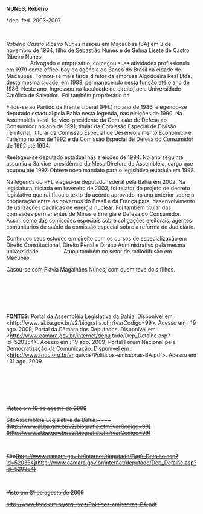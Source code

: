 **NUNES, Robério**

\*dep. fed. 2003-2007

 

*Robério Cássio Ribeiro Nunes* nasceu em Macaúbas (BA) em 3 de novembro
de 1964, filho de Sebastião Nunes e de Selma Lisete de Castro Ribeiro
Nunes.\
                 Advogado e empresário, começou suas atividades
profissionais em 1979 como office-boy da agência do Banco do Brasil na
cidade de Macaúbas. Tornou-se mais tarde diretor da empresa Algodoeira
Real Ltda. desta mesma cidade, em 1983, permanecendo nesta função até o
ano de 1986. Neste ano, Ingressou na faculdade de direito, pela
Universidade Católica de Salvador.  Foi também proprietário da 

Filiou-se ao Partido da Frente Liberal (PFL) no ano de 1986, elegendo-se
deputado estadual pela Bahia nesta legenda, nas eleições de 1990. Na
Assembléia local  foi vice-presidente da Comissão de Defesa ao
Consumidor no ano de 1991, titular da Comissão Especial de Divisão
Territorial,  titular da Comissão Especial de Desenvolvimento Econômico
e Turismo no ano de 1992 e da Comissão Especial de Defesa do Consumidor
de 1992 até 1994.

Reelegeu-se deputado estadual nas eleições de 1994. No ano seguinte
assumiu a 3a vice-presidência da Mesa Diretora da Assembléia, cargo que
ocupou até 1997. Obteve novo mandato para o legislativo estadula em
1998.

Na legenda do PFL elegeu-se deputado federal pela Bahia em 2002. Na
legislatura iniciada em fevereiro de 2003, foi relator do projeto de
decreto legislativo que ratificou o texto do acordo aprovado no ano
anterior sobre a cooperação entre os governos do Brasil e da França
para  desenvolvimento de utilizações pacíficas de energia nuclear. Foi
também titular das comissões permanentes de Minas e Energia e Defesa do
Consumidor. Assim como das comissões especiais sobre coligações
eleitorais, agentes comunitários de saúde da comissão especial sobre a
reforma do Judiciário.

Continuou seus estudos em direito com os cursos de especialização em
Direito Constitucional, Direito Penal e Direito Administrativo pela
mesma universidade.                Atuou também no setor de radiodifusão
em Macúbas.

Casou-se com Flávia Magalhães Nunes, com quem teve dois filhos.

 

 

 

**FONTES**: Portal da Assembléia Legislativa da Bahia. Disponível em :
\<http://www. al.ba.gov.br/v2/biografia.cfm?varCodigo=99\>. Acesso em :
19 ago. 2009; Portal da Câmara dos Deputados. Disponível em :
\<http://www.camara.gov.br/internet/depu
tado/Dep\_Detalhe.asp?id=520354\>. Acesso em : 19 ago. 2009; Portal
Fórum Nacional pela Democratização da Comunicação. Disponível em :
\<http://www.fndc.org.br/ar quivos/Politicos-emissoras-BA.pdf\>. Acesso
em : 31 ago. 2009.

 

 

 

~~Vistos em 19 de agosto de 2009~~

~~Site~~~~Assembléia Legislativa da
Bahia~~~~:~~~~[http://www.al.ba.gov.br/v2/biografia.cfm?varCodigo=99](http://www.al.ba.gov.br/v2/biografia.cfm?varCodigo=99)~~

 

~~Site~~~~[http://www.camara.gov.br/internet/deputado/Dep\_Detalhe.asp?id=520354](http://www.camara.gov.br/internet/deputado/Dep_Detalhe.asp?id=520354)~~~~~~

 

~~Visto em 31 de agosto de 2009~~

~~http://www.fndc.org.br/arquivos/Politicos-emissoras-BA.pdf~~

 

 

 
